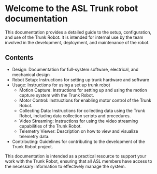 # Welcome to the ASL Trunk robot documentation
This documentation provides a detailed guide to the setup, configuration, and use of the Trunk Robot. It is intended for internal use by the team involved in the development, deployment, and maintenance of the robot.

## Contents
- Design: Documentation for full-system software, electrical, and mechanical design
- Robot Setup: Instructions for setting up trunk hardware and software
- Usage: Instructions for using a set up trunk robot
    - Motion Capture: Instructions for setting up and using the motion capture system with the Trunk Robot.
    - Motor Control: Instructions for enabling motor control of the Trunk Robot.
    - Collecting Data: Instructions for collecting data using the Trunk Robot, including data collection scripts and procedures.
    - Video Streaming: Instructions for using the video streaming capabilities of the Trunk Robot.
    - Telemetry Viewer: Description on how to view and visualize telemetry data.
- Contributing: Guidelines for contributing to the development of the Trunk Robot project.

This documentation is intended as a practical resource to support your work with the Trunk Robot, ensuring that all ASL members have access to the necessary information to effectively manage the system.

<!-- WIP! Some details on the design/features of the robot. BOM? CAD? Pictures? May need to be re-taken. -->
